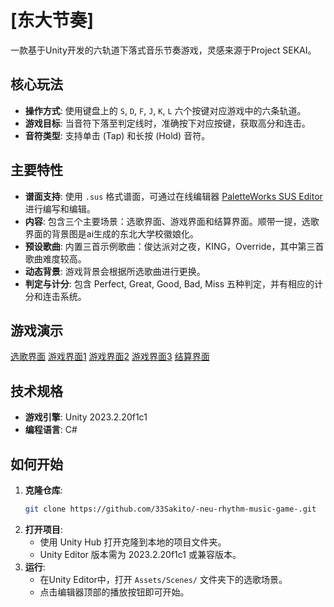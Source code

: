 # [东大节奏]

一款基于Unity开发的六轨道下落式音乐节奏游戏，灵感来源于Project SEKAI。

## 核心玩法

*   **操作方式**: 使用键盘上的 `S`, `D`, `F`, `J`, `K`, `L` 六个按键对应游戏中的六条轨道。
*   **游戏目标**: 当音符下落至判定线时，准确按下对应按键，获取高分和连击。
*   **音符类型**: 支持单击 (Tap) 和长按 (Hold) 音符。

## 主要特性

*   **谱面支持**: 使用 `.sus` 格式谱面，可通过在线编辑器 [PaletteWorks SUS Editor](https://paletteworks.mkpo.li/edit) 进行编写和编辑。
*   **内容**: 包含三个主要场景：选歌界面、游戏界面和结算界面。顺带一提，选歌界面的背景图是ai生成的东北大学校徽娘化。
*   **预设歌曲**: 内置三首示例歌曲：俊达派对之夜，KING，Override，其中第三首歌曲难度较高。
*   **动态背景**: 游戏背景会根据所选歌曲进行更换。
*   **判定与计分**: 包含 Perfect, Great, Good, Bad, Miss 五种判定，并有相应的计分和连击系统。

## 游戏演示

[选歌界面](Images/Select.png)
[游戏界面1](Images/俊达派对之夜.png)
[游戏界面2](Images/KING.png)
[游戏界面3](Images/Override.png)
[结算界面](Images/Results.png)

## 技术规格

*   **游戏引擎**: Unity 2023.2.20f1c1
*   **编程语言**: C#

## 如何开始

1.  **克隆仓库**:
    ```bash
    git clone https://github.com/33Sakito/-neu-rhythm-music-game-.git
    ```
2.  **打开项目**:
    *   使用 Unity Hub 打开克隆到本地的项目文件夹。
    *   Unity Editor 版本需为 2023.2.20f1c1 或兼容版本。
3.  **运行**:
    *   在Unity Editor中，打开 `Assets/Scenes/` 文件夹下的选歌场景。
    *   点击编辑器顶部的播放按钮即可开始。